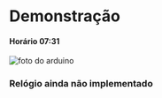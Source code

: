 # Demonstração

#### Horário 07:31
![foto do arduino](https://github.com/habdig7oficial/relogio-binario/blob/main/docs/exmplo.jpg)

### Relógio ainda não implementado